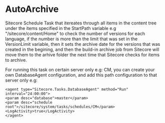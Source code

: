 # AutoArchive
Sitecore Schedule Task that itereates through all items in the content tree under the items specified in the StartPath variable e.g "/sitecore/content/Home" to check the number of versions for each language, if the number is more than the limit that was set in the VersionLimit variable, then it sets the archive date for the versions that was created in the begining, and then the build-in archive job from Sitecore will move them to the arhive folder the next time that Sitecore checks for items to archive.

For running this task on certain server only e.g: CM, you can create your own DatabaseAgent configuration, and add this path configuration to that server only e.g:

```
<agent type="Sitecore.Tasks.DatabaseAgent" method="Run" interval="24:00:00">
<param desc="database">master</param>
<param desc="schedule root">/sitecore/system/tasks/schedules/CM</param>
<LogActivity>true</LogActivity>
</agent>
```
